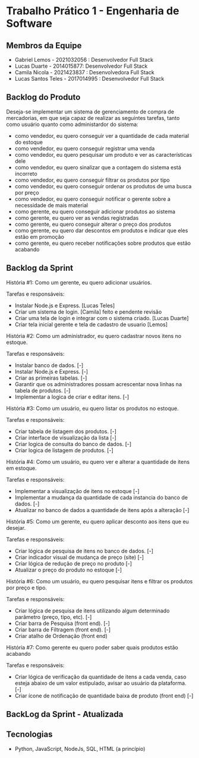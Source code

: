 # Trabalho Prático 1 - Engenharia de Software

## Membros da Equipe
- Gabriel Lemos - 2021032056 : Desenvolvedor Full Stack
- Lucas Duarte -  2014015877: Desenvolvedor Full Stack
- Camila Nicola -  2021423837 : Desenvolvedora Full Stack
- Lucas Santos Teles - 2017014995 : Desenvolvedor Full Stack
 
## Backlog do Produto
Deseja-se implementar um sistema de gerenciamento de compra de mercadorias, em que seja capaz de realizar as seguintes tarefas, tanto como usuário quanto como administardor do sistema:
- como vendedor, eu quero conseguir ver a quantidade de cada material do estoque
- como vendedor, eu quero conseguir registrar uma venda
- como vendedor, eu quero pesquisar um produto e ver as características dele 
- como vendedor, eu quero sinalizar que a contagem do sistema está incorreto
- como vendedor, eu quero conseguir filtrar os produtos por tipo
- como vendedor, eu quero conseguir ordenar os produtos de uma busca por preço
- como vendedor, eu quero conseguir notificar o gerente sobre a necessidade de mais material
- como gerente, eu quero conseguir adicionar produtos ao sistema
- como gerente, eu quero ver as vendas registradas
- como gerente, eu quero conseguir alterar o preço dos produtos
- como gerente, eu quero dar descontos em produtos e indicar que eles estão em promoção
- como gerente, eu quero receber notificações sobre produtos que estão acabando


## Backlog da Sprint
História #1: Como um gerente, eu quero adicionar usuários.

Tarefas e responsáveis:
- Instalar Node.js e Express. [Lucas Teles]
- Criar um sistema de login. [Camila] feito e pendente revisão
- Criar uma tela de login e integrar com o sistema criado. [Lucas Duarte]
- Criar tela inicial gerente e tela de cadastro de usuario [Lemos]


História #2: Como um administrador, eu quero cadastrar novos itens no estoque.

Tarefas e responsáveis:
- Instalar banco de dados. [-]
- Instalar Node.js e Express. [-]
- Criar as primeiras tabelas. [-]
- Garantir que os administradores possam acrescentar nova linhas na tabela de produtos. [-]
- Implementar a logica de criar e editar itens. [-]


História #3: Como um usuário, eu quero listar os produtos no estoque.

Tarefas e responsáveis:

- Criar tabela de listagem dos produtos. [-]
- Criar interface de visualização da lista [-]
- Criar logica de consulta do banco de dados. [-]
- Criar logica de listagem de produtos. [-]


História #4: Como um usuário, eu quero ver e alterar a quantidade de itens em estoque.

Tarefas e responsáveis:

- Implementar a visualização de itens no estoque [-]
- Implementar a mudança da quantidade de cada instancia do banco de dados. [-]
- Atualizar no banco de dados a quantidade de itens após a alteração [-]


História #5: Como um gerente, eu quero aplicar desconto aos itens que eu desejar.

Tarefas e responsáveis:

- Criar lógica de pesquisa de itens no banco de dados. [-]
- Criar indicador visual de mudança de preço (site) [-]
- Criar lógica de redução de preço no produto [-]
- Atualizar o preço do produto no estoque [-]


História #6: Como um usuário, eu quero pesquisar itens e filtrar os produtos por preço e tipo.

Tarefas e responsáveis:

- Criar lógica de pesquisa de itens utilizando algum determinado parâmetro (preço, tipo, etc). [-]
- Criar barra de Pesquisa (front end). [-]
- Criar barra de Filtragem (front end). [-]
- Criar atalho de Ordenação (front end)

História #7: Como gerente eu quero poder saber quais produtos estão acabando

Tarefas e responsáveis:

- Criar lógica de verificação da quantidade de itens a cada venda, caso esteja abaixo de um valor estipulado, avisar ao usuário da plataforma. [-]
- Criar ícone de notificação de quantidade baixa de produto (front end) [-]

## BackLog da Sprint - Atualizada

  
## Tecnologias
- Python, JavaScript, NodeJs, SQL, HTML (a princípio)
